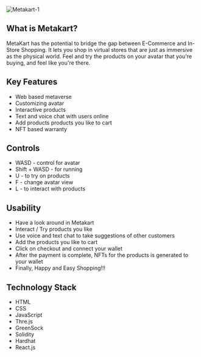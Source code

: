 ![Metakart-1](https://user-images.githubusercontent.com/75620849/182528380-86be9f9d-06d0-4d5f-8e28-8f5636012780.png)

## What is Metakart?
MetaKart has the potential to bridge the gap between E-Commerce and In-Store Shopping. It lets you shop in virtual stores that are just as immersive as the physical world. Feel and try the products on your avatar that you're buying, and feel like you're there.

## Key Features
* Web based metaverse
* Customizing avatar
* Interactive products
* Text and voice chat with users online
* Add products products you like to cart
* NFT based warranty

## Controls
* WASD - control for avatar
* Shift + WASD - for running
* U - to try on products
* F - change avatar view
* L - to interact with products 

## Usability
* Have a look around in Metakart
* Interact / Try products you like
* Use voice and text chat to take suggestions of other customers
* Add the products you like to cart
* Click on checkout and connect your wallet
* After the payment is complete, NFTs for the products is generated to your wallet
* Finally, Happy and Easy Shopping!!! 

## Technology Stack
* HTML
* CSS
* JavaScript
* Thre.js
* GreenSock
* Solidity
* Hardhat
* React.js
